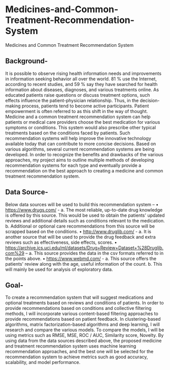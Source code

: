 # Medicines-and-Common-Treatment-Recommendation-System
Medicines and Common Treatment Recommendation System

## Background-

It is possible to observe rising health information needs and improvements in information seeking behavior all over the world. 81 % use the Internet, according to recent studies, and 59 % say they have searched for health information about diseases, diagnoses, and various treatments online. As educated patients raise questions or discuss treatment options, such effects influence the patient-physician relationship. Thus, in the decision-making process, patients tend to become active participants. Patient empowerment is often referred to as this shift in the way of thought.
Medicine and a common treatment recommendation system can help patients or medical care providers choose the best medication for various symptoms or conditions. This system would also prescribe other typical treatments based on the conditions faced by patients.
Such recommendation systems will help improve the innovative technology available today that can contribute to more concise decisions. Based on various algorithms, several current recommendation systems are being developed.
In order to recognize the benefits and drawbacks of the various approaches, my project aims to outline multiple methods of developing recommendation systems for each type and eventually provide a recommendation on the best approach to creating a medicine and common treatment recommendation system.


## Data Source-

Below data sources will be used to build this recommendation system –
•	https://www.drugs.com/ -
a.	The most reliable, up-to-date drug knowledge is offered by this source. This would be used to obtain the patients' updated reviews and additional details such as conditions relevant to the medication.
b.	Additional or optional care recommendations from this source will be scrapped based on the conditions.
•	http://www.druglib.com/ -
a.	 It is another source that will be used to provide the drug feedback and extra reviews such as effectiveness, side effects, scores.
•	https://archive.ics.uci.edu/ml/datasets/Drug+Review+Dataset+%28Druglib.com%29 –
a.	This source provides the data in the csv formats referred to in the points above.
•	https://www.webmd.com/ -
a.	This source offers the patients' review along with the age, useful information of the count.
b.	This will mainly be used for analysis of exploratory data.


## Goal-

To create a recommendation system that will suggest medications and optional treatments based on reviews and conditions of patients.
In order to provide recommendations based on conditions and collective filtering methods, I will incorporate various content-based filtering approaches to provide recommendations based on patient feedback.
In clustering-based algorithms, matrix factorization-based algorithms and deep learning, I will research and compare the various models.
To compare the models, I will be using metrics such as RMSE, MSE, ROC / AUC, Similarity score, Novelty. By using data from the data sources described above, the proposed medicine and treatment recommendation system uses machine learning recommendation approaches, and the best one will be selected for the recommendation system to achieve metrics such as good accuracy, scalability, and model performance.  
